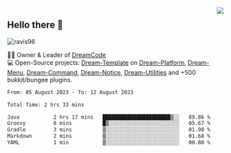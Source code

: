 <img align='right' src="https://github-readme-stats.vercel.app/api?username=Ravis96&show_icons=true">

## Hello there 👋
<p align="left"> <img src="https://komarev.com/ghpvc/?username=ravis96&label=Profile%20views&color=0e75b6&style=flat" alt="ravis96" /> </p>

👨‍💻 Owner & Leader of [DreamCode](https://github.com/DreamPoland) <br>
💻 Open-Source projects: [Dream-Template](https://github.com/DreamPoland/dream-template) on [Dream-Platform](https://github.com/DreamPoland/dream-platform), [Dream-Menu](https://github.com/DreamPoland/dream-menu), [Dream-Command](https://github.com/DreamPoland/dream-command), [Dream-Notice](https://github.com/DreamPoland/dream-notice), [Dream-Utilities](https://github.com/DreamPoland/dream-utilities) and +500 bukkit/bungee plugins.

<!--START_SECTION:waka-->

```txt
From: 05 August 2023 - To: 12 August 2023

Total Time: 2 hrs 33 mins

Java           2 hrs 17 mins   ██████████████████████▒░░   89.86 %
Groovy         8 mins          █▒░░░░░░░░░░░░░░░░░░░░░░░   05.67 %
Gradle         3 mins          ▒░░░░░░░░░░░░░░░░░░░░░░░░   01.98 %
Markdown       2 mins          ▒░░░░░░░░░░░░░░░░░░░░░░░░   01.68 %
YAML           1 min           ▒░░░░░░░░░░░░░░░░░░░░░░░░   00.80 %
```

<!--END_SECTION:waka-->

